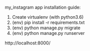 my_instagram app installation guide:

1. Create virtualenv (with python3.6)
2. (env) pip install -r requirements.txt
3. (env) python manage.py migrate
4. (env) python manage.py runserver

http://localhost:8000/
